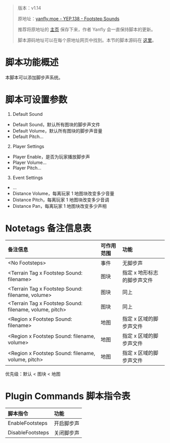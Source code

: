 > 版本：v1.14
>
> 原地址：[yanfly.moe - YEP.138 - Footstep Sounds](http://yanfly.moe/2017/05/26/yep-138-footstep-sounds-rpg-maker-mv/)
> 
> 推荐将原地址的 [主页](http://yanfly.moe/yep/) 保存下来，作者 Yanfly 会一直保持脚本的更新。
> 
> 脚本源码地址可以在每个原地址网页中找到。本节的脚本源码在 [这里](https://www.dropbox.com/s/vwnc6nkrpb977f7/YEP_FootstepSounds.js?dl=0)。

# 脚本功能概述

本脚本可以添加脚步声系统。

# 脚本可设置参数

1. Default Sound

- Default Sound，默认所有图块的脚步声文件
- Default Volume，默认所有图块的脚步声音量
- Default Pitch...

2. Player Settings

- Player Enable，是否为玩家播放脚步声
- Player Volume...
- Player Pitch...

3. Event Settings

- ...
- Distance Volume，每离玩家 1 地图块改变多少音量
- Distance Pitch，每离玩家 1 地图块改变多少音调
- Distance Pan，每离玩家 1 地图块改变多少声相

# Notetags 备注信息表

备注信息|可作用范围|功能
:-|:-|:-
&lt;No Footsteps>|事件|无脚步声
&lt;Terrain Tag x Footstep Sound: filename>|图块|指定 x 地形标志的脚步声文件
&lt;Terrain Tag x Footstep Sound: filename, volume>|图块|同上
&lt;Terrain Tag x Footstep Sound: filename, volume, pitch>|图块|同上
&lt;Region x Footstep Sound: filename>|地图|指定 x 区域的脚步声文件
&lt;Region x Footstep Sound: filename, volume>|地图|指定 x 区域的脚步声文件
&lt;Region x Footstep Sound: filename, volume, pitch>|地图|指定 x 区域的脚步声文件

优先级：默认 < 图块 < 地图

# Plugin Commands 脚本指令表

脚本指令|功能
:-|:-
EnableFootsteps            |开启脚步声
DisableFootsteps           |关闭脚步声
